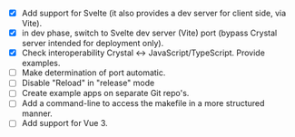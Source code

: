 - [x] Add support for Svelte (it also provides a dev server for client side, via Vite).
- [x] in dev phase, switch to Svelte dev server (Vite) port (bypass Crystal server intended for deployment only).
- [x] Check interoperability Crystal <-> JavaScript/TypeScript. Provide examples.
- [ ] Make determination of port automatic.
- [ ] Disable "Reload" in "release" mode
- [ ] Create example apps on separate Git repo's.
- [ ] Add a command-line to access the makefile in a more structured manner.
- [ ] Add support for Vue 3.
